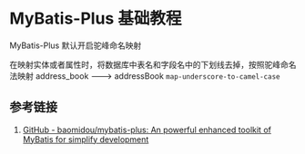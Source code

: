 # MyBatis-Plus 基础教程



MyBatis-Plus 默认开启驼峰命名映射

在映射实体或者属性时，将数据库中表名和字段名中的下划线去掉，按照驼峰命名法映射 address_book ---> addressBook
`map-underscore-to-camel-case`



## 参考链接
1. [GitHub - baomidou/mybatis-plus: An powerful enhanced toolkit of MyBatis for simplify development](https://github.com/baomidou/mybatis-plus)